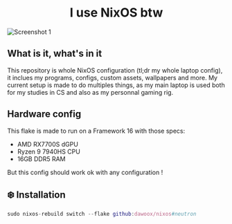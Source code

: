 <div align="center">

# I use NixOS btw

</div>

![Screenshot 1](docs/screenshot-01.png)

## What is it, what's in it

This repository is whole NixOS configuration (tl;dr my whole laptop config), it inclues my programs, configs, custom assets, wallpapers and more. My current setup is made to do multiples things, as my main laptop is used both for my studies in CS and also as my personnal gaming rig.

## Hardware config

This flake is made to run on a Framework 16 with those specs:
 - AMD RX7700S dGPU
 - Ryzen 9 7940HS CPU
 - 16GB DDR5 RAM

But this config should work ok with any configuration !

## :snowflake: Installation

```nix
sudo nixos-rebuild switch --flake github:dawoox/nixos#neutron
```